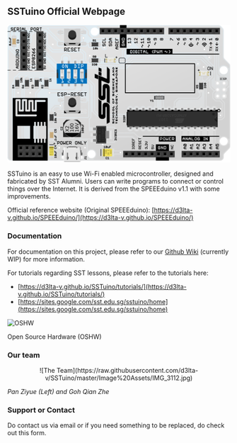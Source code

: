 ---
---

## SSTuino Official Webpage

![Populated PCB](https://raw.githubusercontent.com/d3lta-v/SSTuino/master/Image%20Assets/SSTuino.png)

SSTuino is an easy to use Wi-Fi enabled microcontroller, designed and fabricated by SST Alumni. Users can write programs to connect or control things over the Internet. It is derived from the SPEEEduino v1.1 with some improvements.

Official reference website (Original SPEEEduino): [https://d3lta-v.github.io/SPEEEduino/](https://d3lta-v.github.io/SPEEEduino/)

### Documentation

For documentation on this project, please refer to our [Github Wiki](https://github.com/sammy0025/SSTuino/wiki) (currently WIP) for more information.

For tutorials regarding SST lessons, please refer to the tutorials here:

* [https://d3lta-v.github.io/SSTuino/tutorials/](https://d3lta-v.github.io/SSTuino/tutorials/)
* [https://sites.google.com/sst.edu.sg/sstuino/home](https://sites.google.com/sst.edu.sg/sstuino/home)

![OSHW](https://www.oshwa.org/wp-content/uploads/2014/03/oshw-logo-100-px.png)

Open Source Hardware (OSHW)

### Our team

<p align="center">
![The Team](https://raw.githubusercontent.com/d3lta-v/SSTuino/master/Image%20Assets/IMG_3112.jpg)
</p>

*Pan Ziyue (Left) and Goh Qian Zhe*

### Support or Contact

Do contact us via email or if you need something to be replaced, do check out this form.